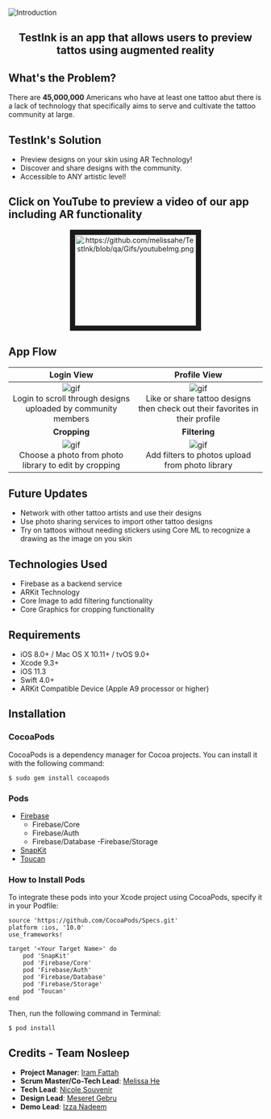 ![Introduction](https://github.com/melissahe/TestInk/blob/qa/Gifs/Screen%20Shot%202018-04-06%20at%201.27.36%20PM.png)


## <p align="center"> TestInk is an app that allows users to preview tattos using augmented reality
</p>

## What's the Problem?
There are **45,000,000** Americans who have at least one tattoo abut there is a lack of technology that specifically aims to serve and cultivate the tattoo community at large.

## TestInk's Solution
- Preview designs on your skin using AR Technology!
- Discover and share designs with the community.
- Accessible to ANY artistic level!

## Click on YouTube to preview a video of our app including AR functionality
<p align="center">
<a href="http://www.youtube.com/watch?feature=player_embedded&v=YOUTUBE_VIDEO_ID_HERE
" target="_blank"><img src="https://github.com/melissahe/TestInk/blob/qa/Gifs/youtubeImg.png" 
alt="https://github.com/melissahe/TestInk/blob/qa/Gifs/youtubeImg.png" width="240" height="180" border="10" /></a>
</p>


## App Flow
**Login View**| **Profile View** |
:---: | :---: |
![gif](https://github.com/melissahe/TestInk/blob/qa/Gifs/Login.gif) <br/>Login to scroll through designs uploaded by community members | ![gif](https://github.com/melissahe/TestInk/blob/qa/Gifs/Like%20and%20Fev.gif) <br/>Like or share tattoo designs then check out their favorites in their profile | 
**Cropping**| **Filtering** |
![gif](https://github.com/melissahe/TestInk/blob/qa/Gifs/CropDemo.gif) <br/>Choose a photo from photo library to edit by cropping | ![gif](https://github.com/melissahe/TestInk/blob/qa/Gifs/FilterDemo.gif) <br/>Add filters to photos upload from photo library| |


## Future Updates
- Network with other tattoo artists and use their designs
- Use photo sharing services to import other tattoo designs
- Try on tattoos without needing stickers using Core ML to recognize a drawing as the image on you skin

## Technologies Used
- Firebase as a backend service
- ARKit Technology
- Core Image to add filtering functionality
- Core Graphics for cropping functionality


## Requirements
- iOS 8.0+ / Mac OS X 10.11+ / tvOS 9.0+
- Xcode 9.3+
- iOS 11.3
- Swift 4.0+
- ARKit Compatible Device (Apple A9 processor or higher)

## Installation

### CocoaPods
CocoaPods is a dependency manager for Cocoa projects. You can install it with the following command:

`$ sudo gem install cocoapods`

### Pods
- [Firebase](https://firebase.google.com)
  - Firebase/Core
  - Firebase/Auth
  - Firebase/Database
  -Firebase/Storage
- [SnapKit](http://snapkit.io/docs)
- [Toucan](https://github.com/gavinbunney/Toucan)

### How to Install Pods
To integrate these pods into your Xcode project using CocoaPods, specify it in your Podfile:
```
source 'https://github.com/CocoaPods/Specs.git'
platform :ios, '10.0'
use_frameworks!

target '<Your Target Name>' do
    pod 'SnapKit'
    pod 'Firebase/Core'
    pod 'Firebase/Auth'
    pod 'Firebase/Database'
    pod 'Firebase/Storage'
    pod 'Toucan'
end
```

Then, run the following command in Terminal:

`$ pod install`

## Credits - Team Nosleep
- **Project Manager**: [Iram Fattah](https://github.com/ifattah94/)
- **Scrum Master/Co-Tech Lead**: [Melissa He](https://github.com/melissahe/)
- **Tech Lead**: [Nicole Souvenir](https://github.com/ncsouvenir/)
- **Design Lead**: [Meseret Gebru](https://github.com/meseretgebru/)
- **Demo Lead**: [Izza Nadeem](https://github.com/izzanadeem/)

